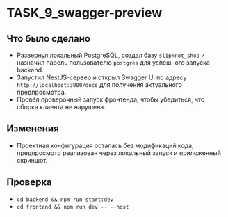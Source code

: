 # TASK_9_swagger-preview

## Что было сделано
- Развернул локальный PostgreSQL, создал базу `slipknot_shop` и назначил пароль пользователю `postgres` для успешного запуска backend.
- Запустил NestJS-сервер и открыл Swagger UI по адресу `http://localhost:3000/docs` для получения актуального предпросмотра.
- Провёл проверочный запуск фронтенда, чтобы убедиться, что сборка клиента не нарушена.

## Изменения
- Проектная конфигурация осталась без модификаций кода; предпросмотр реализован через локальный запуск и приложенный скриншот.

## Проверка
- `cd backend && npm run start:dev`
- `cd frontend && npm run dev -- --host`
